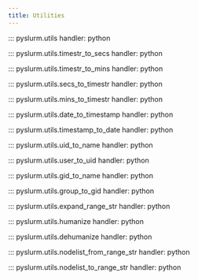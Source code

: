 ```yaml
---
title: Utilities
---
```


::: pyslurm.utils
    handler: python

::: pyslurm.utils.timestr_to_secs
    handler: python

::: pyslurm.utils.timestr_to_mins
    handler: python

::: pyslurm.utils.secs_to_timestr
    handler: python

::: pyslurm.utils.mins_to_timestr
    handler: python

::: pyslurm.utils.date_to_timestamp
    handler: python

::: pyslurm.utils.timestamp_to_date
    handler: python

::: pyslurm.utils.uid_to_name
    handler: python

::: pyslurm.utils.user_to_uid
    handler: python

::: pyslurm.utils.gid_to_name
    handler: python

::: pyslurm.utils.group_to_gid
    handler: python

::: pyslurm.utils.expand_range_str
    handler: python

::: pyslurm.utils.humanize
    handler: python

::: pyslurm.utils.dehumanize
    handler: python

::: pyslurm.utils.nodelist_from_range_str
    handler: python

::: pyslurm.utils.nodelist_to_range_str
    handler: python
